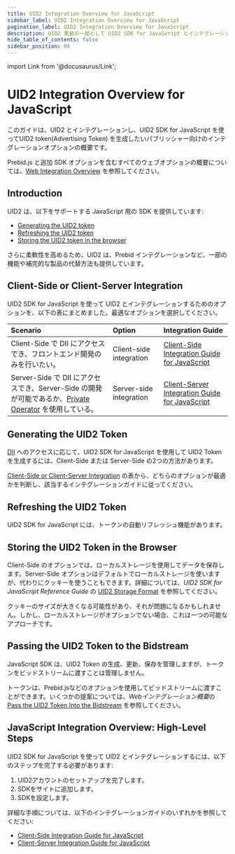 ```yaml
---
title: UID2 Integration Overview for JavaScript
sidebar_label: UID2 Integration Overview for JavaScript
pagination_label: UID2 Integration Overview for JavaScript
description: UID2 実装の一部として UID2 SDK for JavaScript とインテグレーションするためのオプションの概要。
hide_table_of_contents: false
sidebar_position: 04
---
```


import Link from '@docusaurus/Link';

# UID2 Integration Overview for JavaScript

このガイドは、UID2 とインテグレーションし、UID2 SDK for JavaScript を使って<Link href="../ref-info/glossary-uid#gl-uid2-token">UID2 token</Link>(Advertising Token) を生成したいパブリッシャー向けのインテグレーションオプションの概要です。

Prebid.js と追加 SDK オプションを含むすべてのウェブオプションの概要については、[Web Integration Overview](integration-options-publisher-web.md) を参照してください。

## Introduction

UID2 は、以下をサポートする JavaScript 用の SDK を提供しています:

- [Generating the UID2 token](#generating-the-uid2-token)
- [Refreshing the UID2 token](#refreshing-the-uid2-token)
- [Storing the UID2 token in the browser](#storing-the-uid2-token-in-the-browser)

さらに柔軟性を高めるため、UID2 は、Prebid インテグレーションなど、一部の機能や補完的な製品の代替方法も提供しています。

## Client-Side or Client-Server Integration

UID2 SDK for JavaScript を使って UID2 とインテグレーションするためのオプションを、以下の表にまとめました。最適なオプションを選択してください。

| Scenario | Option | Integration Guide |
| :--- | :--- | :--- |
| Client-Side で DII にアクセスでき、フロントエンド開発のみを行いたい。 | Client-side integration | [Client-Side Integration Guide for JavaScript](publisher-client-side.md) |
| Server-Side で DII にアクセスでき、Server-Side の開発が可能であるか、[Private Operator](../ref-info/glossary-uid.md#gl-private-operator) を使用している。 | Server-side integration | [Client-Server Integration Guide for JavaScript](integration-javascript-server-side.md) |

## Generating the UID2 Token

[DII](../ref-info/glossary-uid.md#gl-dii) へのアクセスに応じて、UID2 SDK for JavaScript を使用して UID2 Token を生成するには、Client-Side または Server-Side の2つの方法があります。

[Client-Side or Client-Server Integration](#client-side-or-client-server-integration) の表から、どちらのオプションが最適かを判断し、該当するインテグレーションガイドに従ってください。

## Refreshing the UID2 Token

UID2 SDK for JavaScript には、トークンの自動リフレッシュ機能があります。

## Storing the UID2 Token in the Browser

Client-Side のオプションでは、ローカルストレージを使用してデータを保存します。Server-Side オプションはデフォルトでローカルストレージを使いますが、代わりにクッキーを使うこともできます。詳細については、*UID2 SDK for JavaScript Reference Guide* の [UID2 Storage Format](../sdks/client-side-identity.md#uid2-storage-format) を参照してください。

クッキーのサイズが大きくなる可能性があり、それが問題になるかもしれません。しかし、ローカルストレージがオプションでない場合、これは一つの可能なアプローチです。

## Passing the UID2 Token to the Bidstream

JavaScript SDK は、UID2 Token の生成、更新、保存を管理しますが、トークンをビッドストリームに渡すことは管理しません。

トークンは、Prebid.jsなどのオプションを使用してビッドストリームに渡すことができます。いくつかの提案については、*Webインテグレーション概要*の [Pass the UID2 Token Into the Bidstream](integration-options-publisher-web.md#pass-the-uid2-token-into-the-bidstream) を参照してください。

## JavaScript Integration Overview: High-Level Steps

UID2 SDK for JavaScript を使って UID2 とインテグレーションするには、以下のステップを完了する必要があります:

1. UID2アカウントのセットアップを完了します。
1. SDKをサイトに追加します。
1. SDKを設定します。

詳細な手順については、以下のインテグレーションガイドのいずれかを参照してください:

- [Client-Side Integration Guide for JavaScript](publisher-client-side.md)
- [Client-Server Integration Guide for JavaScript](integration-javascript-server-side.md)
